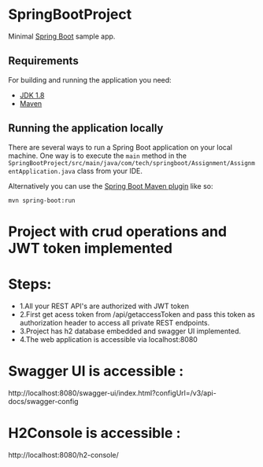 # SpringBootProject

Minimal [Spring Boot](http://projects.spring.io/spring-boot/) sample app.

## Requirements

For building and running the application you need:

- [JDK 1.8](http://www.oracle.com/technetwork/java/javase/downloads/jdk8-downloads-2133151.html)
- [Maven](https://maven.apache.org)

## Running the application locally

There are several ways to run a Spring Boot application on your local machine. One way is to execute the `main` method in the `SpringBootProject/src/main/java/com/tech/springboot/Assignment/AssignmentApplication.java` class from your IDE.

Alternatively you can use the [Spring Boot Maven plugin](https://docs.spring.io/spring-boot/docs/current/reference/html/build-tool-plugins-maven-plugin.html) like so:

```shell
mvn spring-boot:run
```

# Project with crud operations and JWT token implemented
# Steps:
* 1.All your REST API's are authorized with JWT token
* 2.First get acess token from /api/getaccessToken and pass this token as authorization header to access all private REST endpoints.
* 3.Project has h2 database embedded and swagger UI implemented.
* 4.The web application is accessible via localhost:8080

# Swagger UI is accessible :
http://localhost:8080/swagger-ui/index.html?configUrl=/v3/api-docs/swagger-config

# H2Console is accessible :
http://localhost:8080/h2-console/
